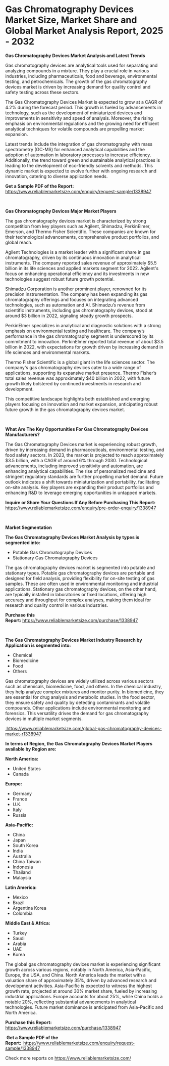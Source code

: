 <p><h1>Gas Chromatography Devices Market Size, Market Share and Global Market Analysis Report, 2025 - 2032</h1></p><p><strong>Gas Chromatography Devices Market Analysis and Latest Trends</strong></p>
<p><p>Gas chromatography devices are analytical tools used for separating and analyzing compounds in a mixture. They play a crucial role in various industries, including pharmaceuticals, food and beverage, environmental testing, and petrochemicals. The growth of the gas chromatography devices market is driven by increasing demand for quality control and safety testing across these sectors. </p><p>The Gas Chromatography Devices Market is expected to grow at a CAGR of 4.2% during the forecast period. This growth is fueled by advancements in technology, such as the development of miniaturized devices and improvements in sensitivity and speed of analysis. Moreover, the rising emphasis on environmental regulations and the growing need for efficient analytical techniques for volatile compounds are propelling market expansion. </p><p>Latest trends include the integration of gas chromatography with mass spectrometry (GC-MS) for enhanced analytical capabilities and the adoption of automation in laboratory processes to increase efficiency. Additionally, the trend toward green and sustainable analytical practices is leading to the development of eco-friendly solvents and methods. This dynamic market is expected to evolve further with ongoing research and innovation, catering to diverse application needs.</p></p>
<p><strong>Get a Sample PDF of the Report:&nbsp;</strong> <a href="https://www.reliablemarketsize.com/enquiry/request-sample/1338947?utm_campaign=2995&utm_medium=2&utm_source=Github&utm_content=ia&utm_term=27032025&utm_id=gas-chromatography-devices">https://www.reliablemarketsize.com/enquiry/request-sample/1338947</a></p>
<p>&nbsp;</p>
<p><strong>Gas Chromatography Devices Major Market Players</strong></p>
<p><p>The gas chromatography devices market is characterized by strong competition from key players such as Agilent, Shimadzu, PerkinElmer, Emerson, and Thermo Fisher Scientific. These companies are known for their technological advancements, comprehensive product portfolios, and global reach.</p><p>Agilent Technologies is a market leader with a significant share in gas chromatography, driven by its continuous innovation in analytical instruments. The company reported sales revenue of approximately $5.5 billion in its life sciences and applied markets segment for 2022. Agilent's focus on enhancing operational efficiency and its investments in new technologies suggest robust future growth potential.</p><p>Shimadzu Corporation is another prominent player, renowned for its precision instrumentation. The company has been expanding its gas chromatography offerings and focuses on integrating advanced technologies, such as automation and AI. Shimadzu’s revenue from scientific instruments, including gas chromatography devices, stood at around $3 billion in 2022, signaling steady growth prospects.</p><p>PerkinElmer specializes in analytical and diagnostic solutions with a strong emphasis on environmental testing and healthcare. The company’s performance in the gas chromatography segment is underscored by its commitment to innovation. PerkinElmer reported total revenue of about $3.5 billion in 2022, with expectations for growth driven by increasing demand in life sciences and environmental markets.</p><p>Thermo Fisher Scientific is a global giant in the life sciences sector. The company's gas chromatography devices cater to a wide range of applications, supporting its expansive market presence. Thermo Fisher’s total sales revenue was approximately $40 billion in 2022, with future growth likely bolstered by continued investments in research and development.</p><p>This competitive landscape highlights both established and emerging players focusing on innovation and market expansion, anticipating robust future growth in the gas chromatography devices market.</p></p>
<p>&nbsp;</p>
<p><strong>What Are The Key Opportunities For Gas Chromatography Devices Manufacturers?</strong></p>
<p><p>The Gas Chromatography Devices market is experiencing robust growth, driven by increasing demand in pharmaceuticals, environmental testing, and food safety sectors. In 2023, the market is projected to reach approximately $3.5 billion, with a CAGR of around 6% through 2030. Technological advancements, including improved sensitivity and automation, are enhancing analytical capabilities. The rise of personalized medicine and stringent regulatory standards are further propelling market demand. Future outlook indicates a shift towards miniaturization and portability, facilitating on-site analysis. Key players are expanding their product portfolios and enhancing R&D to leverage emerging opportunities in untapped markets.</p></p>
<p><strong>Inquire or Share Your Questions If Any Before Purchasing This Report:</strong> <a href="https://www.reliablemarketsize.com/enquiry/pre-order-enquiry/1338947?utm_campaign=2995&utm_medium=2&utm_source=Github&utm_content=ia&utm_term=27032025&utm_id=gas-chromatography-devices">https://www.reliablemarketsize.com/enquiry/pre-order-enquiry/1338947</a></p>
<p>&nbsp;</p>
<p><strong>Market Segmentation</strong></p>
<p><strong>The Gas Chromatography Devices Market Analysis by types is segmented into:</strong></p>
<p><ul><li>Potable Gas Chromatography Devices</li><li>Stationary Gas Chromatography Devices</li></ul></p>
<p><p>The gas chromatography devices market is segmented into potable and stationary types. Potable gas chromatography devices are portable and designed for field analysis, providing flexibility for on-site testing of gas samples. These are often used in environmental monitoring and industrial applications. Stationary gas chromatography devices, on the other hand, are typically installed in laboratories or fixed locations, offering high accuracy and throughput for complex analyses, making them ideal for research and quality control in various industries.</p></p>
<p><strong>Purchase this Report:&nbsp;</strong><a href="https://www.reliablemarketsize.com/purchase/1338947?utm_campaign=2995&utm_medium=2&utm_source=Github&utm_content=ia&utm_term=27032025&utm_id=gas-chromatography-devices">https://www.reliablemarketsize.com/purchase/1338947</a></p>
<p>&nbsp;</p>
<p><strong>The Gas Chromatography Devices Market Industry Research by Application is segmented into:</strong></p>
<p><ul><li>Chemical</li><li>Biomedicine</li><li>Food</li><li>Others</li></ul></p>
<p><p>Gas chromatography devices are widely utilized across various sectors such as chemicals, biomedicine, food, and others. In the chemical industry, they help analyze complex mixtures and monitor purity. In biomedicine, they are essential for drug analysis and metabolic studies. In the food sector, they ensure safety and quality by detecting contaminants and volatile compounds. Other applications include environmental monitoring and forensics. This versatility drives the demand for gas chromatography devices in multiple market segments.</p></p>
<p><a href="https://www.reliablemarketsize.com/global-gas-chromatography-devices-market-r1338947?utm_campaign=2995&utm_medium=2&utm_source=Github&utm_content=ia&utm_term=27032025&utm_id=gas-chromatography-devices">&nbsp;https://www.reliablemarketsize.com/global-gas-chromatography-devices-market-r1338947</a></p>
<p><strong>In terms of Region, the Gas Chromatography Devices Market Players available by Region are:</strong></p>
<p>
    <p> <strong> North America: </strong>
        <ul>
            <li>United States</li>
            <li>Canada</li>
        </ul>
        </p> 
    <p> <strong> Europe: </strong>
        <ul>
            <li>Germany</li>
            <li>France</li>
            <li>U.K.</li>
            <li>Italy</li>
            <li>Russia</li>
        </ul>
        </p> 
    <p> <strong> Asia-Pacific: </strong>
        <ul>
            <li>China</li>
            <li>Japan</li>
            <li>South Korea</li>
            <li>India</li>
            <li>Australia</li>
            <li>China Taiwan</li>
            <li>Indonesia</li>
            <li>Thailand</li>
            <li>Malaysia</li>
        </ul>
        </p> 
    <p> <strong> Latin America: </strong>
        <ul>
            <li>Mexico</li>
            <li>Brazil</li>
            <li>Argentina Korea</li>
            <li>Colombia</li>
        </ul>
        </p> 
    <p> <strong> Middle East & Africa: </strong>
        <ul>
            <li>Turkey</li>
            <li>Saudi</li>
            <li>Arabia</li>
            <li>UAE</li>
            <li>Korea</li>
        </ul>
    </p>
    </p>
<p><p>The global gas chromatography devices market is experiencing significant growth across various regions, notably in North America, Asia-Pacific, Europe, the USA, and China. North America leads the market with a valuation share of approximately 35%, driven by advanced research and development activities. Asia-Pacific is expected to witness the highest growth rate, projected at around 30% market share, fueled by increasing industrial applications. Europe accounts for about 25%, while China holds a notable 20%, reflecting substantial advancements in analytical technologies. Future market dominance is anticipated from Asia-Pacific and North America.</p></p>
<p><strong>Purchase this Report: </strong><a href="https://www.reliablemarketsize.com/purchase/1338947?utm_campaign=2995&utm_medium=2&utm_source=Github&utm_content=ia&utm_term=27032025&utm_id=gas-chromatography-devices">https://www.reliablemarketsize.com/purchase/1338947</a></p>
<p>&nbsp;<strong>Get a Sample PDF of the Report:&nbsp;&nbsp;</strong><a href="https://www.reliablemarketsize.com/enquiry/request-sample/1338947?utm_campaign=2995&utm_medium=2&utm_source=Github&utm_content=ia&utm_term=27032025&utm_id=gas-chromatography-devices">https://www.reliablemarketsize.com/enquiry/request-sample/1338947</a></p>
<p><strong></strong></p>
<p>Check more reports on <a href="https://www.reliablemarketsize.com/?utm_campaign=2995&utm_medium=2&utm_source=Github&utm_content=ia&utm_term=27032025&utm_id=gas-chromatography-devices">https://www.reliablemarketsize.com/</a></p>